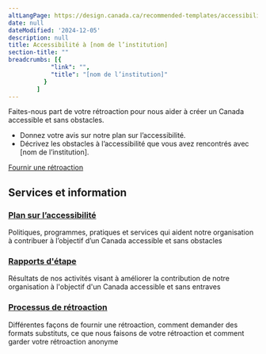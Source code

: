 ```yaml
---
altLangPage: https://design.canada.ca/recommended-templates/accessibility/accessibility
date: null
dateModified: '2024-12-05'
description: null
title: Accessibilité à [nom de l’institution]
section-title: ""
breadcrumbs: [{
            "link": "",
            "title": "[nom de l’institution]"
          }
        ]
---
```


<p>Faites-nous part de votre rétroaction pour nous aider à créer un Canada accessible et sans obstacles.</p>
<ul>
    <li>Donnez votre avis sur notre plan sur l’accessibilité.</li>
    <li>Décrivez les obstacles à l’accessibilité que vous avez rencontrés avec [nom de l’institution].</li>
</ul>
<div><a class="btn btn-call-to-action" href="formulaire-retroaction.html">Fournir une rétroaction</a></div>
<div class="container">
    <div class="row">
    <section class="gc-srvinfo">
        <h2 class="wb-inv">Services et information</h2>
        <div class="wb-eqht row">
            <div class="col-lg-4 col-md-6">
                <h3><a href="plan.html">Plan sur l’accessibilité</a></h3>
                <p>Politiques, programmes, pratiques et services qui aident notre organisation à contribuer à l’objectif d’un Canada accessible et sans obstacles</p>
            </div>
            <div class="col-lg-4 col-md-6">
                <h3><a href="accueil-rapports-etape.html">Rapports d'étape</a></h3>
                <p>Résultats de nos activités visant à améliorer la contribution de notre organisation à l'objectif d'un Canada accessible et sans entraves</p>
            </div>
            <div class="col-lg-4 col-md-6">
                <h3><a href="processus-retroaction.html">Processus de rétroaction</a></h3>
                <p>Différentes façons de fournir une rétroaction, comment demander des formats substituts, ce que nous faisons de votre rétroaction et comment garder votre rétroaction anonyme</p>
            </div>
        </div>
    </section>
    </div>
</div>

